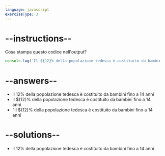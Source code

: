```yaml
---
language: javascript
exerciseType: 3
---
```


# --instructions--

Cosa stampa questo codice nell'output?
```javascript
console.log(`Il ${12}% della popolazione tedesca è costituito da bambini fino a 14 anni`);
```

# --answers--

- Il 12% della popolazione tedesca è costituito da bambini fino a 14 anni
- Il ${12}% della popolazione tedesca è costituito da bambini fino a 14 anni
- "Il ${12}% della popolazione tedesca è costituito da bambini fino a 14 anni

# --solutions--

- Il 12% della popolazione tedesca è costituito da bambini fino a 14 anni
